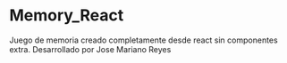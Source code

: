 # Memory_React
Juego de memoria creado completamente desde react sin componentes extra.
Desarrollado por Jose Mariano Reyes
